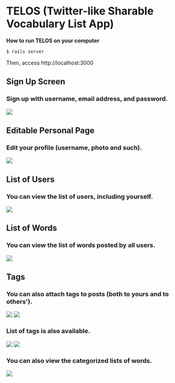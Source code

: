 # TELOS (Twitter-like Sharable Vocabulary List App)
__How to run TELOS on your computer__
```
$ rails server
```
Then, access http://localhost:3000

## Sign Up Screen
### Sign up with username, email address, and password.
![](https://user-images.githubusercontent.com/22423957/39805443-de06af12-5344-11e8-987b-998127728c7f.png)
## Editable Personal Page 
### Edit your profile (username, photo and such).
![](https://user-images.githubusercontent.com/22423957/39805508-0c5bbb8c-5345-11e8-9e16-4e835d0cebb2.png)
## List of Users
### You can view the list of users, including yourself.
![](https://user-images.githubusercontent.com/22423957/39805548-266b64c8-5345-11e8-8067-bb1012e80fc1.png)
## List of Words
### You can view the list of words posted by all users.
![](https://user-images.githubusercontent.com/22423957/39805576-342a89ea-5345-11e8-9017-798caaba9102.png)
## Tags
### You can also attach tags to posts (both to yours and to others').
![](https://user-images.githubusercontent.com/22423957/39805596-48fb355e-5345-11e8-9192-5f3da5772254.png)
![](https://user-images.githubusercontent.com/22423957/39805608-53029c22-5345-11e8-83b1-09fca7a91330.png)
### List of tags is also available.
![](https://user-images.githubusercontent.com/22423957/39805648-751db04e-5345-11e8-8602-43871728ac39.png)
![](https://user-images.githubusercontent.com/22423957/39805659-817f1b70-5345-11e8-8c43-2d0502da95c1.png)
### You can also view the categorized lists of words.
![](https://user-images.githubusercontent.com/22423957/39805781-c5523f94-5345-11e8-9adc-a134433c1f0b.png)
